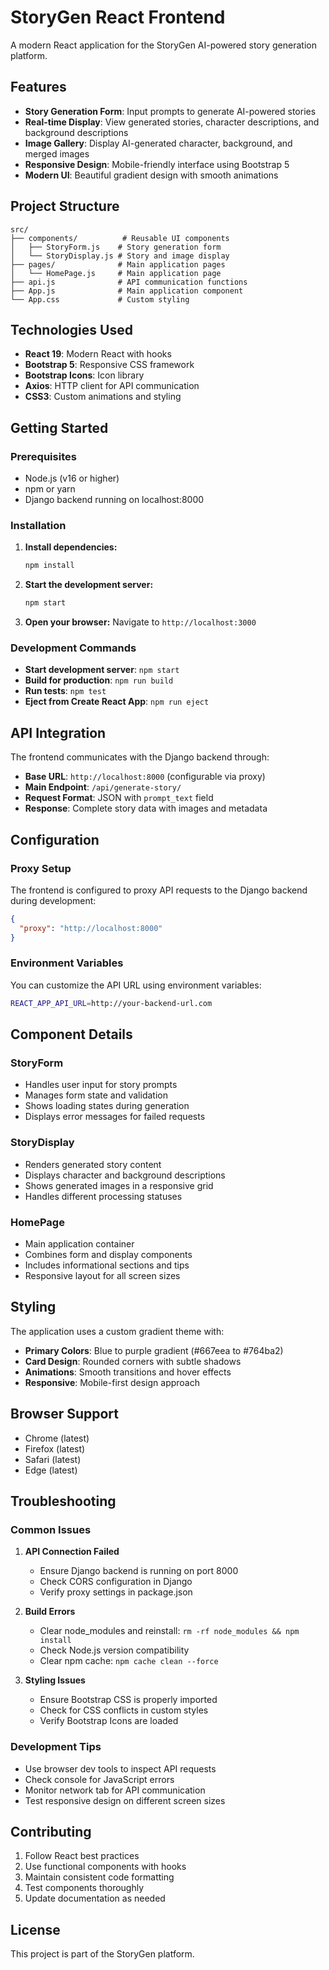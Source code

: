 # StoryGen React Frontend

A modern React application for the StoryGen AI-powered story generation platform.

## Features

- **Story Generation Form**: Input prompts to generate AI-powered stories
- **Real-time Display**: View generated stories, character descriptions, and background descriptions
- **Image Gallery**: Display AI-generated character, background, and merged images
- **Responsive Design**: Mobile-friendly interface using Bootstrap 5
- **Modern UI**: Beautiful gradient design with smooth animations

## Project Structure

```
src/
├── components/          # Reusable UI components
│   ├── StoryForm.js    # Story generation form
│   └── StoryDisplay.js # Story and image display
├── pages/              # Main application pages
│   └── HomePage.js     # Main application page
├── api.js              # API communication functions
├── App.js              # Main application component
└── App.css             # Custom styling
```

## Technologies Used

- **React 19**: Modern React with hooks
- **Bootstrap 5**: Responsive CSS framework
- **Bootstrap Icons**: Icon library
- **Axios**: HTTP client for API communication
- **CSS3**: Custom animations and styling

## Getting Started

### Prerequisites

- Node.js (v16 or higher)
- npm or yarn
- Django backend running on localhost:8000

### Installation

1. **Install dependencies:**
   ```bash
   npm install
   ```

2. **Start the development server:**
   ```bash
   npm start
   ```

3. **Open your browser:**
   Navigate to `http://localhost:3000`

### Development Commands

- **Start development server**: `npm start`
- **Build for production**: `npm run build`
- **Run tests**: `npm test`
- **Eject from Create React App**: `npm run eject`

## API Integration

The frontend communicates with the Django backend through:

- **Base URL**: `http://localhost:8000` (configurable via proxy)
- **Main Endpoint**: `/api/generate-story/`
- **Request Format**: JSON with `prompt_text` field
- **Response**: Complete story data with images and metadata

## Configuration

### Proxy Setup

The frontend is configured to proxy API requests to the Django backend during development:

```json
{
  "proxy": "http://localhost:8000"
}
```

### Environment Variables

You can customize the API URL using environment variables:

```bash
REACT_APP_API_URL=http://your-backend-url.com
```

## Component Details

### StoryForm

- Handles user input for story prompts
- Manages form state and validation
- Shows loading states during generation
- Displays error messages for failed requests

### StoryDisplay

- Renders generated story content
- Displays character and background descriptions
- Shows generated images in a responsive grid
- Handles different processing statuses

### HomePage

- Main application container
- Combines form and display components
- Includes informational sections and tips
- Responsive layout for all screen sizes

## Styling

The application uses a custom gradient theme with:

- **Primary Colors**: Blue to purple gradient (#667eea to #764ba2)
- **Card Design**: Rounded corners with subtle shadows
- **Animations**: Smooth transitions and hover effects
- **Responsive**: Mobile-first design approach

## Browser Support

- Chrome (latest)
- Firefox (latest)
- Safari (latest)
- Edge (latest)

## Troubleshooting

### Common Issues

1. **API Connection Failed**
   - Ensure Django backend is running on port 8000
   - Check CORS configuration in Django
   - Verify proxy settings in package.json

2. **Build Errors**
   - Clear node_modules and reinstall: `rm -rf node_modules && npm install`
   - Check Node.js version compatibility
   - Clear npm cache: `npm cache clean --force`

3. **Styling Issues**
   - Ensure Bootstrap CSS is properly imported
   - Check for CSS conflicts in custom styles
   - Verify Bootstrap Icons are loaded

### Development Tips

- Use browser dev tools to inspect API requests
- Check console for JavaScript errors
- Monitor network tab for API communication
- Test responsive design on different screen sizes

## Contributing

1. Follow React best practices
2. Use functional components with hooks
3. Maintain consistent code formatting
4. Test components thoroughly
5. Update documentation as needed

## License

This project is part of the StoryGen platform.
